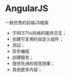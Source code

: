 # AngularJS
一款优秀的前端JS框架

* 于RESTful风格的服务交互；
* 创建可复用的自定义组件；
* 测试；
* 异步编程
* 创建服务；
* 提供先进的视觉效果；
* 其他更多内容；
